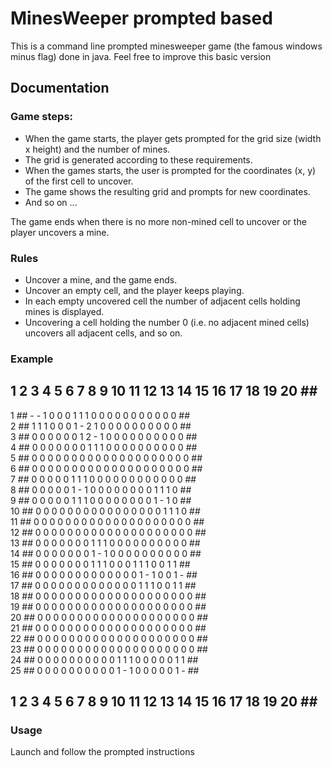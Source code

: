 # MinesWeeper prompted based

This is a command line prompted minesweeper game (the famous windows minus flag) done in java.
Feel free to improve this basic version

## Documentation

### Game steps:

* When the game starts, the player gets prompted for the grid size (width x height) and the number of mines.
* The grid is generated according to these requirements.
* When the games starts, the user is prompted for the coordinates (x, y) of the first cell to uncover.
* The game shows the resulting grid and prompts for new coordinates.
* And so on ...

The game ends when there is no more non-mined cell to uncover or the player uncovers a mine.

### Rules

* Uncover a mine, and the game ends.
* Uncover an empty cell, and the player keeps playing.
* In each empty uncovered cell the number of adjacent cells holding mines is displayed.
* Uncovering a cell holding the number 0 (i.e. no adjacent mined cells) uncovers all adjacent cells, and so on.

### Example

   ##  1  2  3  4  5  6  7  8  9 10 11 12 13 14 15 16 17 18 19 20 ##<br />
1  ##  -  -  1  0  0  0  1  1  1  0  0  0  0  0  0  0  0  0  0  0 ##<br />
2  ##  1  1  1  0  0  0  1  -  2  1  0  0  0  0  0  0  0  0  0  0 ##<br />
3  ##  0  0  0  0  0  0  1  2  -  1  0  0  0  0  0  0  0  0  0  0 ##<br />
4  ##  0  0  0  0  0  0  0  1  1  1  0  0  0  0  0  0  0  0  0  0 ##<br />
5  ##  0  0  0  0  0  0  0  0  0  0  0  0  0  0  0  0  0  0  0  0 ##<br />
6  ##  0  0  0  0  0  0  0  0  0  0  0  0  0  0  0  0  0  0  0  0 ##<br />
7  ##  0  0  0  0  0  1  1  1  0  0  0  0  0  0  0  0  0  0  0  0 ##<br />
8  ##  0  0  0  0  0  1  -  1  0  0  0  0  0  0  0  0  1  1  1  0 ##<br />
9  ##  0  0  0  0  0  1  1  1  0  0  0  0  0  0  0  0  1  -  1  0 ##<br />
10 ##  0  0  0  0  0  0  0  0  0  0  0  0  0  0  0  0  1  1  1  0 ##<br />
11 ##  0  0  0  0  0  0  0  0  0  0  0  0  0  0  0  0  0  0  0  0 ##<br />
12 ##  0  0  0  0  0  0  0  0  0  0  0  0  0  0  0  0  0  0  0  0 ##<br />
13 ##  0  0  0  0  0  0  0  1  1  1  0  0  0  0  0  0  0  0  0  0 ##<br />
14 ##  0  0  0  0  0  0  0  1  -  1  0  0  0  0  0  0  0  0  0  0 ##<br />
15 ##  0  0  0  0  0  0  0  1  1  1  0  0  0  1  1  1  0  0  1  1 ##<br />
16 ##  0  0  0  0  0  0  0  0  0  0  0  0  0  1  -  1  0  0  1  - ##<br />
17 ##  0  0  0  0  0  0  0  0  0  0  0  0  0  1  1  1  0  0  1  1 ##<br />
18 ##  0  0  0  0  0  0  0  0  0  0  0  0  0  0  0  0  0  0  0  0 ##<br />
19 ##  0  0  0  0  0  0  0  0  0  0  0  0  0  0  0  0  0  0  0  0 ##<br />
20 ##  0  0  0  0  0  0  0  0  0  0  0  0  0  0  0  0  0  0  0  0 ##<br />
21 ##  0  0  0  0  0  0  0  0  0  0  0  0  0  0  0  0  0  0  0  0 ##<br />
22 ##  0  0  0  0  0  0  0  0  0  0  0  0  0  0  0  0  0  0  0  0 ##<br />
23 ##  0  0  0  0  0  0  0  0  0  0  0  0  0  0  0  0  0  0  0  0 ##<br />
24 ##  0  0  0  0  0  0  0  0  0  0  1  1  1  0  0  0  0  0  1  1 ##<br />
25 ##  0  0  0  0  0  0  0  0  0  0  1  -  1  0  0  0  0  0  1  - ##<br />
   ##  1  2  3  4  5  6  7  8  9 10 11 12 13 14 15 16 17 18 19 20 ##<br />

### Usage

Launch and follow the prompted instructions
